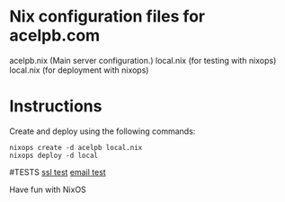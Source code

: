 # Nix configuration files for acelpb.com

acelpb.nix (Main server configuration.)
local.nix (for testing with nixops)
local.nix (for deployment with nixops)

# Instructions

Create and deploy using the following commands:
```
nixops create -d acelpb local.nix
nixops deploy -d local
```
#TESTS
[ssl test](https://www.ssllabs.com/ssltest/analyze.html?d=acelpb.com&latest)
[email test](http://emailsecuritygrader.com/)

Have fun with NixOS

